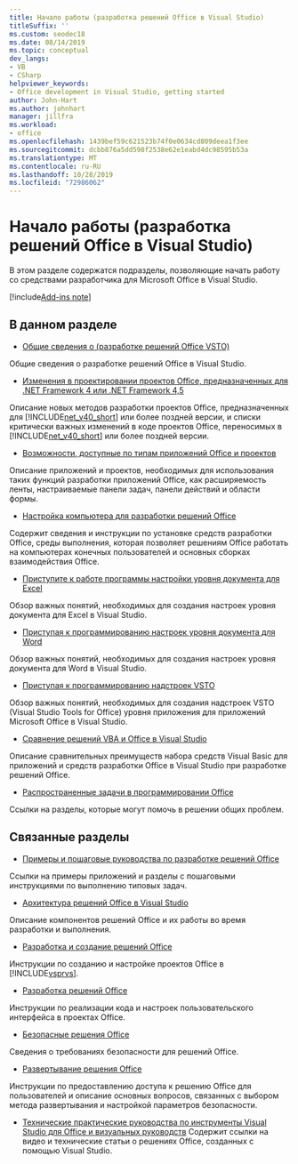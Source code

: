 ```yaml
---
title: Начало работы (разработка решений Office в Visual Studio)
titleSuffix: ''
ms.custom: seodec18
ms.date: 08/14/2019
ms.topic: conceptual
dev_langs:
- VB
- CSharp
helpviewer_keywords:
- Office development in Visual Studio, getting started
author: John-Hart
ms.author: johnhart
manager: jillfra
ms.workload:
- office
ms.openlocfilehash: 1439bef59c621523b74f0e0634cd809deea1f3ee
ms.sourcegitcommit: dcbb876a5dd598f2538e62e1eabd4dc98595b53a
ms.translationtype: MT
ms.contentlocale: ru-RU
ms.lasthandoff: 10/28/2019
ms.locfileid: "72986062"
---
```

# <a name="get-started-office-development-in-visual-studio"></a>Начало работы (разработка решений Office в Visual Studio)
  В этом разделе содержатся подразделы, позволяющие начать работу со средствами разработчика для Microsoft Office в Visual Studio.

[!include[Add-ins note](includes/addinsnote.md)]

## <a name="in-this-section"></a>В данном разделе
- [Общие сведения о &#40;разработке решений Office VSTO&#41;](../vsto/office-solutions-development-overview-vsto.md)

 Общие сведения о разработке решений Office в Visual Studio.

- [Изменения в проектировании проектов Office, предназначенных для .NET Framework 4 или .NET Framework 4,5](../vsto/changes-to-the-design-of-office-projects-that-target-the-dotnet-framework-4-or-the-dotnet-framework-4-5.md)

 Описание новых методов разработки проектов Office, предназначенных для [!INCLUDE[net_v40_short](../sharepoint/includes/net-v40-short-md.md)] или более поздней версии, и списки критически важных изменений в коде проектов Office, переносимых в [!INCLUDE[net_v40_short](../sharepoint/includes/net-v40-short-md.md)] или более поздней версии.

- [Возможности, доступные по типам приложений Office и проектов](../vsto/features-available-by-office-application-and-project-type.md)

 Описание приложений и проектов, необходимых для использования таких функций разработки приложений Office, как расширяемость ленты, настраиваемые панели задач, панели действий и области формы.

- [Настройка компьютера для разработки решений Office](../vsto/configuring-a-computer-to-develop-office-solutions.md)

 Содержит сведения и инструкции по установке средств разработки Office, среды выполнения, которая позволяет решениям Office работать на компьютерах конечных пользователей и основных сборках взаимодействия Office.

- [Приступите к работе программы настройки уровня документа для Excel](../vsto/getting-started-programming-document-level-customizations-for-excel.md)

 Обзор важных понятий, необходимых для создания настроек уровня документа для Excel в Visual Studio.

- [Приступая к программированию настроек уровня документа для Word](../vsto/getting-started-programming-document-level-customizations-for-word.md)

 Обзор важных понятий, необходимых для создания настроек уровня документа для Word в Visual Studio.

- [Приступая к программированию надстроек VSTO](../vsto/getting-started-programming-vsto-add-ins.md)

 Обзор важных понятий, необходимых для создания надстроек VSTO (Visual Studio Tools for Office) уровня приложения для приложений Microsoft Office в Visual Studio.

- [Сравнение решений VBA и Office в Visual Studio](../vsto/vba-and-office-solutions-in-visual-studio-compared.md)

 Описание сравнительных преимуществ набора средств Visual Basic для приложений и средств разработки Office в Visual Studio при разработке решений Office.

- [Распространенные задачи в программировании Office](../vsto/common-tasks-in-office-programming.md)

 Ссылки на разделы, которые могут помочь в решении общих проблем.

## <a name="related-sections"></a>Связанные разделы
- [Примеры и пошаговые руководства по разработке решений Office](../vsto/office-development-samples-and-walkthroughs.md)

 Ссылки на примеры приложений и разделы с пошаговыми инструкциями по выполнению типовых задач.

- [Архитектура решений Office в Visual Studio](../vsto/architecture-of-office-solutions-in-visual-studio.md)

 Описание компонентов решений Office и их работы во время разработки и выполнения.

- [Разработка и создание решений Office](../vsto/designing-and-creating-office-solutions.md)

 Инструкции по созданию и настройке проектов Office в [!INCLUDE[vsprvs](../sharepoint/includes/vsprvs-md.md)].

- [Разработка решений Office](../vsto/developing-office-solutions.md)

 Инструкции по реализации кода и настроек пользовательского интерфейса в проектах Office.

- [Безопасные решения Office](../vsto/securing-office-solutions.md)

 Сведения о требованиях безопасности для решений Office.

- [Развертывание решения Office](../vsto/deploying-an-office-solution.md)

 Инструкции по предоставлению доступа к решению Office для пользователей и описание основных вопросов, связанных с выбором метода развертывания и настройкой параметров безопасности.

- [Технические практические руководства по инструменты Visual Studio для Office и визуальных руководств](/previous-versions/office/developer/office-2007/bb871648(v=office.12)) Содержит ссылки на видео и технические статьи о решениях Office, созданных с помощью Visual Studio.
